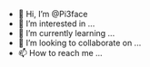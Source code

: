 - 👋 Hi, I’m @Pi3face
- 👀 I’m interested in ...
- 🌱 I’m currently learning ...
- 💞️ I’m looking to collaborate on ...
- 📫 How to reach me ...

<!---
Pi3face/Pi3face is a ✨ special ✨ repository because its `README.md` (this file) appears on your GitHub profile.
You can click the Preview link to take a look at your changes.
--->
